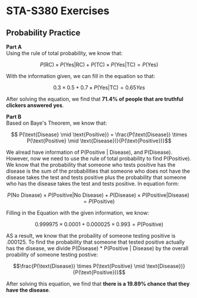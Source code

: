 # STA-S380 Exercises
## Probability Practice
**Part A**<br>
Using the rule of total probability, we know that:
```math
P(\text{RC}) \times P(\text{Yes} | \text{RC}) + P(\text{TC}) \times P(\text{Yes} | \text{TC}) = P(\text{Yes})
```
With the information given, we can fill in the equation so that: 
```math
0.3 \times 0.5 + 0.7 \times P(\text{Yes} | \text{TC}) = 0.65 Yes
```
After solving the equation, we find that **71.4% of people that are truthful clickers answered yes**.

**Part B**<br>
Based on Baye's Theorem, we know that:
``` math
 P(\text{Disease} \mid \text{Positive}) = \frac{P(\text{Disease}) \times P(\text{Positive} \mid \text{Disease})}{P(\text{Positive})}
```
We alread have information of P(Positive | Disease), and P(Disease). However, now we need to use the rule of total probability to find P(Positive). We know that the probability that someone who tests positive has the disease is the sum of the probabilities that someone who does not have the disease takes the test and tests positive plus the probability that someone who has the disease takes the test and tests positive. In equation form:
```math
P(\text{No Disease}) \times P(\text{Positive} | \text{No Disease}) + P(\text{Disease}) \times P(\text{Positive} | \text{Disease}) = P(\text{Positive})
```
Filling in the Equation with the given information, we know: 
```math
0.999975 \times 0.0001 + 0.000025 \times 0.993 = P(\text{Positive})
```
AS a result, we know that the probaility of someone testing positive is .000125. To find the probability that someone that tested positive actually has the disease, we divide P(Disease) * P(Positive | Disease) by the overall proability of someone testing postive:
``` math
\frac{P(\text{Disease}) \times P(\text{Positive} \mid \text{Disease})}{P(\text{Positive})}
```
After solving this equation, we find that **there is a 19.89% chance that they have the disease**.
